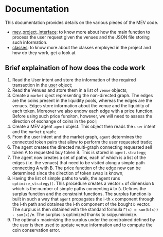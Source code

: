 # Documentation

This documentation provides details on the various pieces of the MEV code. 

-  [mev_project_interface](mev_project_interface.md): to know more about how the main function to process the user request given the venues and the JSON file storing such information.
-  [classes](CLASSES.md): to know more about the classes employed in the project and how do they work, get a look at 

## Brief explaination of how does the code work
1. Read the User intent and store the information of the required transaction in the [user](classes/user.md) object;
2. Read the Venues and store them in a list of `venue` objects;
3. Create a `market` oject representing the non-directed graph. The edges are the coins present in the liquidity pools, whereas the edges are the venues. Edges store information about the venue and the liquidity of each token. Moreover we also endow each edge with a price function. Before using such price funxiton, however, we will need to assess the direction of exchange of coins in the pool;
4. Create a MEV agent `agent` object. This object then reads the `user` intent and the `market` graph;
5. From the user intent and the market graph, `agent` determines the connected token pairs that allow to perform the user requested trade;
6. The agent creates the directed multi-graph connecting requested sell token A to requested buy token B. This is stored in `agent.strategy`;
7. The agent now creates a set of paths, each of which is a list of the edges (i.e. the venues) that need to be visited along a simple path connecting A with B. The price function of the edge now can be determined since the direction of token swap is known;
8. Having the list of simple paths to walk, the agent runs `optimize_strategy()`. This procedure creates a vector `x` of dimension `N` which is the number of simple paths connecting `A` to `B`. Defines the surplus function and the constraint functions. The surplus function is built in such a way that `agent` propagates the i-th `x` component through the i-th path and obtaines the i-th component of the bought `b` vector. The surplus is then obtained with the standard formula `Γ(x) = sum(b(x)) - sum(x)/π`. The surplus is optimized thanks to scipy.minimize.
9. The optimal `x` maximizing the surplus under the constrained defined by the user is then used to update venue information and to compute the coin conservation error.
    


